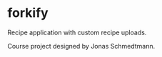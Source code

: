 # forkify

Recipe application with custom recipe uploads.

Course project designed by Jonas Schmedtmann.
